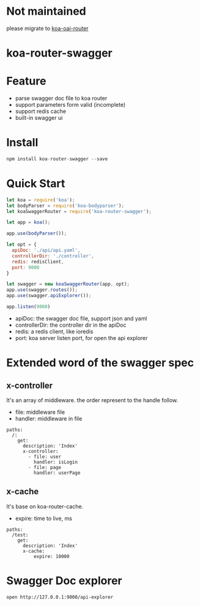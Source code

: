 # Not maintained
please migrate to [koa-oai-router](https://github.com/BiteBit/koa-oai-router )


# koa-router-swagger

# Feature

* parse swagger doc file to koa router
* support parameters form valid (incomplete)
* support redis cache
* built-in swagger ui

# Install
```js
npm install koa-router-swagger --save
```

# Quick Start

```js
let koa = require('koa');
let bodyParser = require('koa-bodyparser');
let koaSwaggerRouter = require('koa-router-swagger');

let app = koa();

app.use(bodyParser());

let opt = {
  apiDoc: './api/api.yaml',
  controllerDir: './controller',
  redis: redisClient,
  port: 9000
}

let swagger = new koaSwaggerRouter(app, opt);
app.use(swagger.routes());
app.use(swagger.apiExplorer());

app.listen(9000)
```

* apiDoc: the swagger doc file, support json and yaml
* controllerDir: the controller dir in the apiDoc
* redis: a redis client, like ioredis
* port: koa server listen port, for open the api explorer

# Extended word of the swagger spec

## x-controller

It's an array of middleware. the order represent to the handle follow.

* file: middleware file
* handler: middleware in file

```
paths:
  /:
    get:
      description: 'Index'
      x-controller:
        - file: user
          handler: isLogin
        - file: page
          handler: userPage
```

## x-cache
It's base on koa-router-cache.

* expire: time to live, ms

```
paths:
  /test:
    get:
      description: 'Index'
      x-cache:
          expire: 10000
```


# Swagger Doc explorer

```sh
open http://127.0.0.1:9000/api-explorer
```
